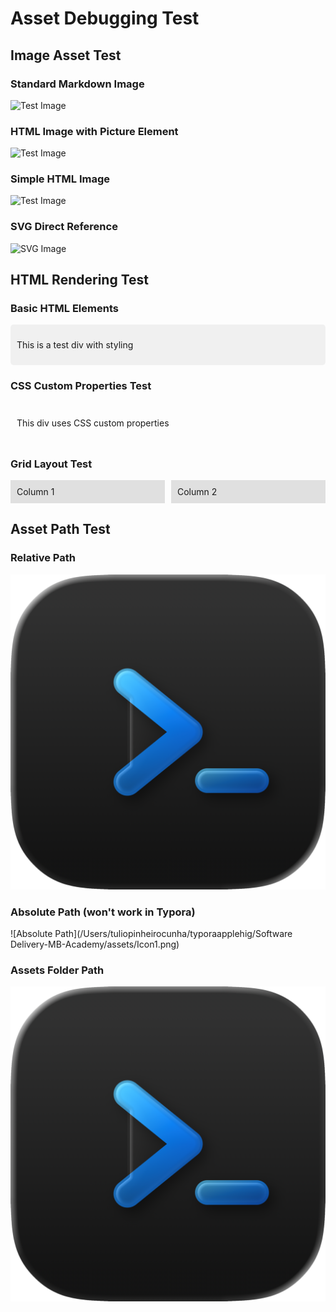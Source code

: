 # Asset Debugging Test

## Image Asset Test

### Standard Markdown Image
![Test Image](Icon1.png)

### HTML Image with Picture Element
<picture>
  <source srcset="Icon1.svg" type="image/svg+xml">
  <img src="Icon1.png" alt="Test Image" width="100" height="100">
</picture>

### Simple HTML Image
<img src="Icon1.png" alt="Test Image" width="100" height="100">

### SVG Direct Reference
![SVG Image](Icon1.svg)

## HTML Rendering Test

### Basic HTML Elements
<div style="background: #f0f0f0; padding: 10px; border-radius: 5px;">
  <p>This is a test div with styling</p>
</div>

### CSS Custom Properties Test
<div style="background: var(--color-background-secondary); padding: 10px; border-radius: var(--radius-lg);">
  <p>This div uses CSS custom properties</p>
</div>

### Grid Layout Test
<div style="display: grid; grid-template-columns: 1fr 1fr; gap: 10px;">
  <div style="background: #e0e0e0; padding: 10px;">Column 1</div>
  <div style="background: #e0e0e0; padding: 10px;">Column 2</div>
</div>

## Asset Path Test

### Relative Path
![Relative Path](./assets/Icon1.png)

### Absolute Path (won't work in Typora)
![Absolute Path](/Users/tuliopinheirocunha/typoraapplehig/Software Delivery-MB-Academy/assets/Icon1.png)

### Assets Folder Path
![Assets Folder](assets/Icon1.png)